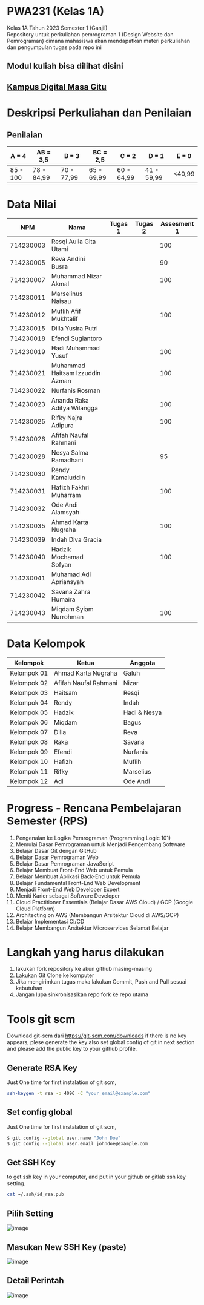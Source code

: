 # PWA231 (Kelas 1A)
Kelas 1A Tahun 2023 Semester 1 (Ganjil) <br>
Repository untuk perkuliahan pemrograman 1 (Design Website dan Pemrograman) dimana mahasiswa akan mendapatkan materi perkuliahan dan pengumpulan tugas pada repo ini

## Modul kuliah bisa dilihat disini
## [Kampus Digital Masa Gitu](https://www.roniandarsyah.com/)

# Deskripsi Perkuliahan dan Penilaian
## Penilaian 
| A = 4 | AB = 3,5 | B = 3 | BC = 2,5 |C = 2 |D = 1 | E = 0|
| -------- | -------- | -------- | -------- |-------- |-------- |-------- |
| 85 - 100 | 78 - 84,99 | 70 - 77,99 | 65 - 69,99 | 60 - 64,99 | 41 - 59,99 | <40,99|

# Data Nilai
| NPM | Nama | Tugas 1 | Tugas 2| Assesment 1|
| -------- | -------- | -------- | -------- |-------- |
| 714230003 | Resqi Aulia Gita Utami | | |100 |
| 714230005  | Reva Andini Busra| | |90 |
| 714230007  | Muhammad Nizar Akmal | | | 100 |
| 714230011  | Marselinus Naisau | | | |
| 714230012  | Muflih Afif Mukhtalif | | | 100|
| 714230015  | Dilla Yusira Putri | | | |
| 714230018  | Efendi Sugiantoro | | | |
| 714230019  | Hadi Muhammad Yusuf | | |100 |
| 714230021  | Muhammad Haitsam Izzuddin Azman | | |100 |
| 714230022  | Nurfanis Rosman | | | |
| 714230023  | Ananda Raka Aditya Wilangga | | | 100 |
| 714230025  | Rifky Najra Adipura | | | 100 |
| 714230026  | Afifah Naufal Rahmani | | | |
| 714230028  | Nesya Salma Ramadhani | | |95|
| 714230030  | Rendy Kamaluddin | | | |
| 714230031  | Hafizh Fakhri Muharram | | | 100|
| 714230032  | Ode Andi Alamsyah | | | |
| 714230035  | Ahmad Karta Nugraha | | |100 |
| 714230039  | Indah Diva Gracia | | | |
| 714230040  | Hadzik Mochamad Sofyan | | | 100 |
| 714230041  | Muhamad Adi Apriansyah | | | |
| 714230042  | Savana Zahra Humaira | | | |
| 714230043  | Miqdam Syiam Nurrohman | | | 100 |

# Data Kelompok
| Kelompok | Ketua | Anggota | 
| -------- | -------- | -------- |
| Kelompok 01 | Ahmad Karta Nugraha | Galuh |
| Kelompok 02 | Afifah Naufal Rahmani | Nizar |
| Kelompok 03 | Haitsam | Resqi |
| Kelompok 04 | Rendy | Indah |
| Kelompok 05 | Hadzik | Hadi & Nesya |
| Kelompok 06 | Miqdam | Bagus |
| Kelompok 07 | Dilla | Reva |
| Kelompok 08 | Raka | Savana |
| Kelompok 09 | Efendi | Nurfanis |
| Kelompok 10 | Hafizh | Muflih |
| Kelompok 11 | Rifky | Marselius |
| Kelompok 12 | Adi | Ode Andi |

# Progress - Rencana Pembelajaran Semester (RPS) 
1. Pengenalan ke Logika Pemrograman (Programming Logic 101)
2. Memulai Dasar Pemrograman untuk Menjadi Pengembang Software
3. Belajar Dasar Git dengan GitHub
4. Belajar Dasar Pemrograman Web
5. Belajar Dasar Pemrograman JavaScript
6. Belajar Membuat Front-End Web untuk Pemula
7. Belajar Membuat Aplikasi Back-End untuk Pemula
8. Belajar Fundamental Front-End Web Development
9. Menjadi Front-End Web Developer Expert
10. Meniti Karier sebagai Software Developer
11. Cloud Practitioner Essentials (Belajar Dasar AWS Cloud) / GCP (Google Cloud Platform)
12. Architecting on AWS (Membangun Arsitektur Cloud di AWS/GCP)
13. Belajar Implementasi CI/CD
14. Belajar Membangun Arsitektur Microservices
Selamat Belajar

# Langkah yang harus dilakukan
1. lakukan fork repository ke akun github masing-masing
2. Lakukan Git Clone ke komputer
3. Jika mengirimkan tugas maka lakukan Commit, Push and Pull sesuai kebutuhan
4. Jangan lupa sinkronisasikan repo fork ke repo utama
   
# Tools git scm
Download git-scm dari https://git-scm.com/downloads
if there is no key appears, plese generate the key also set global config of git in next section and please add the public key to your github profile.
## Generate RSA Key
Just One time for first instalation of git scm, 
```sh
ssh-keygen -t rsa -b 4096 -C "your_email@example.com"
```
## Set config global
Just One time for first instalation of git scm, 
```sh
$ git config --global user.name "John Doe"
$ git config --global user.email johndoe@example.com
```
## Get SSH Key 
to get ssh key in your computer, and put in your github or gitlab ssh key setting.
```sh
cat ~/.ssh/id_rsa.pub
```

## Pilih Setting
![image](https://github.com/kerjabhakti/PWA231/assets/15622730/a4c22f86-9ad1-4b24-9d97-77629036e070)
## Masukan New SSH Key (paste)
![image](https://github.com/kerjabhakti/PWA231/assets/15622730/f2471d65-715e-44f3-9733-50252310783c)

## Detail Perintah
![image](https://github.com/kerjabhakti/PWA231/assets/15622730/2dc983ca-ff92-4941-b6d8-e546ca406b14)

